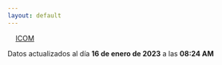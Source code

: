 ```yaml
---
layout: default
---
```

<a href="planes/ICOM/" style="padding: 1rem;">ICOM</a>
<p class_="text-center text-muted">Datos actualizados al día <b>16 de enero de 2023</b> a las <b>08:24 AM</b></p>